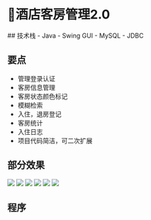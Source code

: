 # 🛌酒店客房管理2.0
<MyGlobalComponent />
## 技术栈
- Java
- Swing GUI
- MySQL
- JDBC

## 要点
- 管理登录认证
- 客房信息管理
- 客房状态颜色标记
- 模糊检索
- 入住，退房登记
- 客房统计
- 入住日志
- 项目代码简洁，可二次扩展

## 部分效果
![](http://cdn.qiniu.liyansheng.top/img/20240629155026.png)
![](http://cdn.qiniu.liyansheng.top/img/20240629155317.png)
![](http://cdn.qiniu.liyansheng.top/img/20240629155125.png)
![](http://cdn.qiniu.liyansheng.top/img/20240629155146.png)
![](http://cdn.qiniu.liyansheng.top/img/20240629170338.png)
![](http://cdn.qiniu.liyansheng.top/img/20240629155334.png)

## 程序
<!-- ![](http://cdn.qiniu.liyansheng.top/img/20240629161341.png) -->
<PaymentButton :productId="138" />
